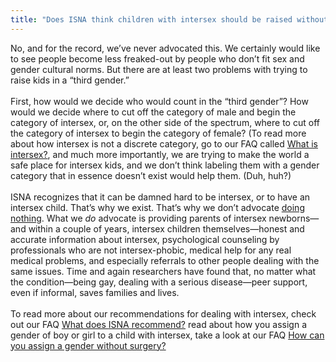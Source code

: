 ```yaml
---
title: "Does ISNA think children with intersex should be raised without a gender, or in a third gender?"
---
```


No, and for the record, we&#8217;ve never advocated this. We certainly would like to see people become less freaked-out by people who don&#8217;t fit sex and gender cultural norms. But there are at least two problems with trying to raise kids in a &#8220;third gender.&#8221;<br><br>First, how would we decide who would count in the &#8220;third gender&#8221;? How would we decide where to cut off the category of male and begin the category of intersex, or, on the other side of the spectrum, where to cut off the category of intersex to begin the category of female? (To read more about how intersex is not a discrete category, go to our <span class="caps">FAQ</span> called [What is intersex?][1], and much more importantly, we are trying to make the world a safe place for intersex kids, and we don&#8217;t think labeling them with a gender category that in essence doesn&#8217;t exist would help them. (Duh, huh?)<br><br>ISNA recognizes that it can be damned hard to be intersex, or to have an intersex child. That&#8217;s why we exist. That&#8217;s why we don&#8217;t advocate [doing nothing][2]. What we _do_ advocate is providing parents of intersex newborns&#8212;and within a couple of years, intersex children themselves&#8212;honest and accurate information about intersex, psychological counseling by professionals who are not intersex-phobic, medical help for any real medical problems, and especially referrals to other people dealing with the same issues. Time and again researchers have found that, no matter what the condition&#8212;being gay, dealing with a serious disease&#8212;peer support, even if informal, saves families and lives.<br><br>To read more about our recommendations for dealing with intersex, check out our <span class="caps">FAQ</span> [What does <span class="caps">ISNA</span> recommend?][3] read about how you assign a gender of boy or girl to a child with intersex, take a look at our <span class="caps">FAQ</span> [How can you assign a gender without surgery?][4]

 [1]: /faq/what_is_intersex%29Second
 [2]: /faq/nothing
 [3]: /faq/patient-centeredTo
 [4]: /faq/gender_assignment